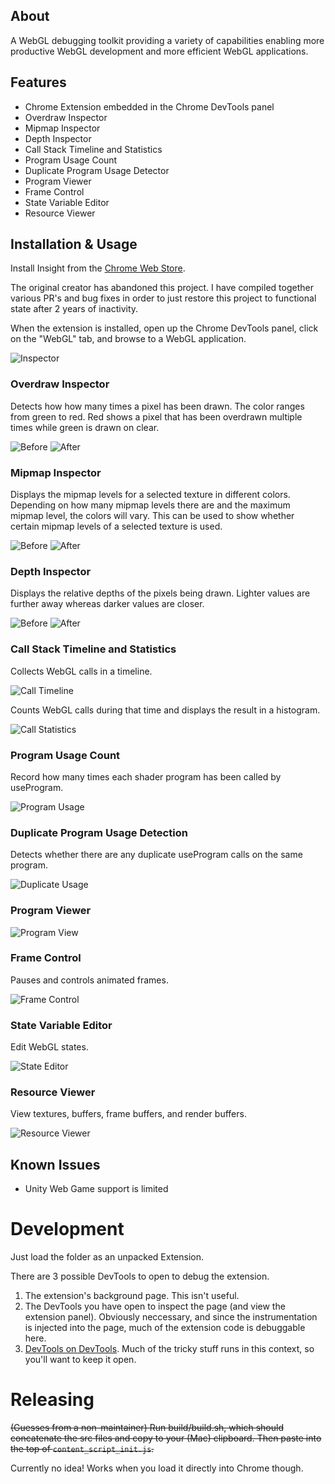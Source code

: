 
## About

A WebGL debugging toolkit providing a variety of capabilities enabling more productive WebGL development and more efficient WebGL applications.


## Features

* Chrome Extension embedded in the Chrome DevTools panel    
* Overdraw Inspector
* Mipmap Inspector
* Depth Inspector
* Call Stack Timeline and Statistics
* Program Usage Count
* Duplicate Program Usage Detector
* Program Viewer
* Frame Control
* State Variable Editor
* Resource Viewer


## Installation & Usage

Install Insight from the [Chrome Web Store](https://chrome.google.com/webstore/detail/webgl-devtools/hobpbneiaagcbdcmpjmibpmibohpgiga?hl=en-US&authuser=0). 

The original creator has abandoned this project. I have compiled together various PR's and bug fixes in order to just restore this project to functional state after 2 years of inactivity.

When the extension is installed, open up the Chrome DevTools panel, click on the "WebGL" tab, and browse to a WebGL application.

![Inspector](https://i.imgur.com/SB3EoZ8.png)

### Overdraw Inspector

Detects how how many times a pixel has been drawn. The color ranges from green to red. Red shows a pixel that has been overdrawn multiple times while green is drawn on clear.

![Before](http://i.imgur.com/WfCwiDJ.jpg)
![After](http://i.imgur.com/RSkEeQu.jpg)

### Mipmap Inspector

Displays the mipmap levels for a selected texture in different colors. Depending on how many mipmap levels there are and the maximum mipmap level, the colors will vary. This can be used to show whether certain mipmap levels of a selected texture is used.

![Before](http://i.imgur.com/v717Sb9.jpg)
![After](http://i.imgur.com/gT1y3Ir.jpg)

### Depth Inspector 

Displays the relative depths of the pixels being drawn. Lighter values are further away whereas darker values are closer.

![Before](http://i.imgur.com/4Je54s1.jpg)
![After](http://i.imgur.com/M3xDkpp.jpg)

### Call Stack Timeline and Statistics

Collects WebGL calls in a timeline.

![Call Timeline](http://i.imgur.com/xouoZXV.jpg)

Counts WebGL calls during that time and displays the result in a histogram.

![Call Statistics](http://i.imgur.com/2r0yXd4.jpg)

### Program Usage Count

 Record how many times each shader program has been called by useProgram.

![Program Usage](http://i.imgur.com/gjlMI8y.jpg)

### Duplicate Program Usage Detection

Detects whether there are any duplicate useProgram calls on the same program.

![Duplicate Usage](http://i.imgur.com/UOJ2GnX.jpg)

### Program Viewer

![Program View](http://i.imgur.com/v6cgTGb.jpg)

### Frame Control

Pauses and controls animated frames.

![Frame Control](http://i.imgur.com/YS3uhw9.jpg)

### State Variable Editor

Edit WebGL states.

![State Editor](http://i.imgur.com/1QBVF9M.jpg)

### Resource Viewer

View textures, buffers, frame buffers, and render buffers.

![Resource Viewer](http://i.imgur.com/y1YETWv.jpg)

## Known Issues

* Unity Web Game support is limited

# Development

Just load the folder as an unpacked Extension. 

There are 3 possible DevTools to open to debug the extension.

1. The extension's background page. This isn't useful.
1. The DevTools you have open to inspect the page (and view the extension panel). Obviously neccessary, and since the instrumentation is injected into the page, much of the extension code is debuggable here.
1. [DevTools on DevTools](https://stackoverflow.com/a/12291163/89484). Much of the tricky stuff runs in this context, so you'll want to keep it open.

# Releasing

~~(Guesses from a non-maintainer) Run build/build.sh, which should concatenate the src files and copy to your (Mac) clipboard. Then paste into the top of `content_script_init.js`.~~

Currently no idea! Works when you load it directly into Chrome though.
